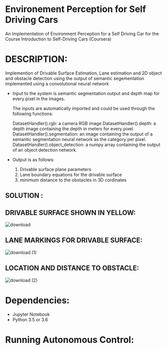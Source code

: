 # Environement Perception for Self Driving Cars

An Implementation of Environment Perception for a Self Driving Car for the Course Introduction to Self-Driving Cars (Coursera)

DESCRIPTION:
===========

Implemention of Drivable Surface Estimation, Lane estimation and 2D object and obstacle detection using the output of semantic segementation implemented using a convolutional neural network

- Input to the system is semantic segmentation output and depth map for every pixel in the images.

  The inputs are automatically imported and could be used through the following functions:

   DatasetHandler().rgb: a camera RGB image 
   DatasetHandler().depth: a depth image containing the depth in meters for every pixel.
   DatasetHandler().segmentation: an image containing the output of a semantic segmentation neural network as the category per pixel.
   DatasetHandler().object_detection: a numpy array containing the output of an object detection network.

- Output is as follows:
  1) Drivable surface plane parameters
  2) Lane boundary equations for the drivable surface
  3) minimum distance to the obstacles in 3D cordinates


SOLUTION :
---------

DRIVABLE SURFACE SHOWN IN YELLOW:
--------------------------------
![download](https://user-images.githubusercontent.com/32943733/61184746-c0a08400-a66a-11e9-9c1c-043efff0c2ad.png)

LANE MARKINGS FOR DRIVABLE SURFACE:
----------------------------------
![download (1)](https://user-images.githubusercontent.com/32943733/61184764-e29a0680-a66a-11e9-91d4-b123067a77d7.png)

LOCATION AND DISTANCE TO OBSTACLE:
-----------------------------------
![download (2)](https://user-images.githubusercontent.com/32943733/61184781-078e7980-a66b-11e9-8a98-d7adfb26f923.png)


Dependencies:
=============

- Jupyter Notebook
- Python 3.5 or 3.6

Running Autonomous Control:
==========================
